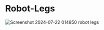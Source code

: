 # Robot-Legs
![Screenshot 2024-07-22 014850 robot legs](https://github.com/user-attachments/assets/b6d0993a-3594-482b-8718-c89c1071e6c4)
